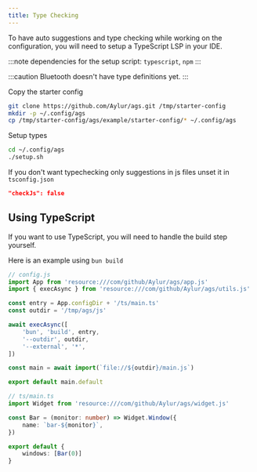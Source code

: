 ```yaml
---
title: Type Checking
---
```


To have auto suggestions and type checking while working on the configuration,
you will need to setup a TypeScript LSP in your IDE.

:::note
dependencies for the setup script: `typescript`, `npm`
:::

:::caution
Bluetooth doesn't have type definitions yet.
:::

Copy the starter config

```bash
git clone https://github.com/Aylur/ags.git /tmp/starter-config
mkdir -p ~/.config/ags
cp /tmp/starter-config/ags/example/starter-config/* ~/.config/ags
```

Setup types

```bash
cd ~/.config/ags
./setup.sh
```

If you don't want typechecking only suggestions in js files unset it in `tsconfig.json`

```json
"checkJs": false
```

## Using TypeScript

If you want to use TypeScript, you will need to handle the build step yourself.

Here is an example using `bun build`

```js
// config.js
import App from 'resource:///com/github/Aylur/ags/app.js'
import { execAsync } from 'resource:///com/github/Aylur/ags/utils.js'

const entry = App.configDir + '/ts/main.ts'
const outdir = '/tmp/ags/js'

await execAsync([
    'bun', 'build', entry,
    '--outdir', outdir,
    '--external', '*',
])

const main = await import(`file://${outdir}/main.js`)

export default main.default
```

```ts
// ts/main.ts
import Widget from 'resource:///com/github/Aylur/ags/widget.js'

const Bar = (monitor: number) => Widget.Window({
    name: `bar-${monitor}`,
})

export default {
    windows: [Bar(0)]
}
```

